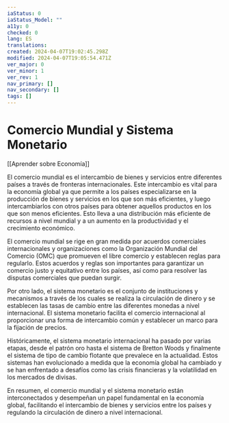 ```yaml
---
iaStatus: 0
iaStatus_Model: ""
a11y: 0
checked: 0
lang: ES
translations: 
created: 2024-04-07T19:02:45.298Z
modified: 2024-04-07T19:05:54.471Z
ver_major: 0
ver_minor: 1
ver_rev: 1
nav_primary: []
nav_secondary: []
tags: []
---
```

# Comercio Mundial y Sistema Monetario

[[Aprender sobre Economía]]

El comercio mundial es el intercambio de bienes y servicios entre diferentes países a través de fronteras internacionales. Este intercambio es vital para la economía global ya que permite a los países especializarse en la producción de bienes y servicios en los que son más eficientes, y luego intercambiarlos con otros países para obtener aquellos productos en los que son menos eficientes. Esto lleva a una distribución más eficiente de recursos a nivel mundial y a un aumento en la productividad y el crecimiento económico.

El comercio mundial se rige en gran medida por acuerdos comerciales internacionales y organizaciones como la Organización Mundial del Comercio (OMC) que promueven el libre comercio y establecen reglas para regularlo. Estos acuerdos y reglas son importantes para garantizar un comercio justo y equitativo entre los países, así como para resolver las disputas comerciales que puedan surgir.

Por otro lado, el sistema monetario es el conjunto de instituciones y mecanismos a través de los cuales se realiza la circulación de dinero y se establecen las tasas de cambio entre las diferentes monedas a nivel internacional. El sistema monetario facilita el comercio internacional al proporcionar una forma de intercambio común y establecer un marco para la fijación de precios.

Históricamente, el sistema monetario internacional ha pasado por varias etapas, desde el patrón oro hasta el sistema de Bretton Woods y finalmente el sistema de tipo de cambio flotante que prevalece en la actualidad. Estos sistemas han evolucionado a medida que la economía global ha cambiado y se han enfrentado a desafíos como las crisis financieras y la volatilidad en los mercados de divisas.

En resumen, el comercio mundial y el sistema monetario están interconectados y desempeñan un papel fundamental en la economía global, facilitando el intercambio de bienes y servicios entre los países y regulando la circulación de dinero a nivel internacional.
